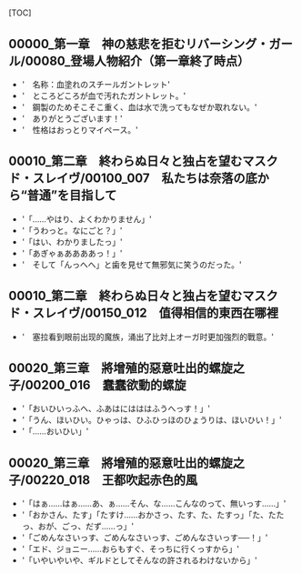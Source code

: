 # 

[TOC]

## 00000_第一章　神の慈悲を拒むリバーシング・ガール/00080_登場人物紹介（第一章終了時点）

- '　名称：血塗れのスチールガントレット'
- '　ところどころが血で汚れたガントレット。'
- '　鋼製のためそこそこ重く、血は水で洗ってもなぜか取れない。'
- '　ありがとうございます！'
- '　性格はおっとりマイペース。'


## 00010_第二章　終わらぬ日々と独占を望むマスクド・スレイヴ/00100_007　私たちは奈落の底から“普通”を目指して

- '「……やはり、よくわかりません」'
- '「うわっと。なにごと？」'
- '「はい、わかりましたっ」'
- '「あぎゃぁああああっ！」'
- '　そして「んっへへ」と歯を見せて無邪気に笑うのだった。'


## 00010_第二章　終わらぬ日々と独占を望むマスクド・スレイヴ/00150_012　值得相信的東西在哪裡

- '　塞拉看到眼前出现的魔族，涌出了比対上オーガ时更加強烈的戰意。'


## 00020_第三章　將增殖的惡意吐出的螺旋之子/00200_016　蠢蠢欲動的螺旋

- '「おいひいっふへ、ふあはにはははふうへっす！」'
- '「うん、ほいひい。ひゃっは、ひふひっほのひょうりは、ほいひい！」'
- '「……おいひい」'


## 00020_第三章　將增殖的惡意吐出的螺旋之子/00220_018　王都吹起赤色的風

- '「はぁ……はぁ……あ、ぁ……そん、な……こんなのって、無いっす……」'
- '「おかさん、たす」「たすけ……おかさっ、たす、た、たすっ」「た、たたっ、おが、ごっ、だず……っ」'
- '「ごめんなさいっす、ごめんなさいっす、ごめんなさいっす──！」'
- '「エド、ジョニー……おらもすぐ、そっちに行くっすから」'
- '「いやいやいや、ギルドとしてそんなの許されるわけないから」'

